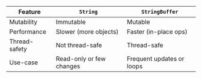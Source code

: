 | Feature       | `String`                 | `StringBuffer`            |
| ------------- | ------------------------ | ------------------------- |
| Mutability    | Immutable                | Mutable                   |
| Performance   | Slower (more objects)    | Faster (in-place ops)     |
| Thread-safety | Not thread-safe          | Thread-safe               |
| Use-case      | Read-only or few changes | Frequent updates or loops |

